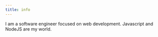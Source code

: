 ```yaml
---
title: info
---
```


I am a software engineer focused on web development. Javascript and NodeJS are my world.
